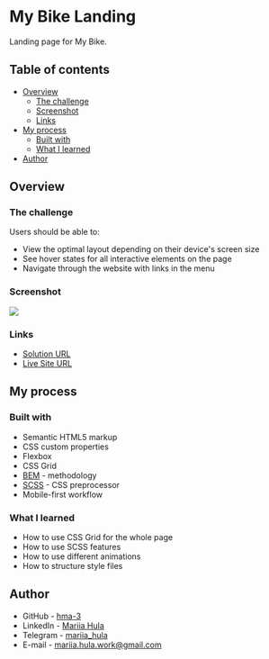 # My Bike Landing

Landing page for My Bike.

## Table of contents

- [Overview](#overview)
  - [The challenge](#the-challenge)
  - [Screenshot](#screenshot)
  - [Links](#links)
- [My process](#my-process)
  - [Built with](#built-with)
  - [What I learned](#what-i-learned)
- [Author](#author)

## Overview

### The challenge

Users should be able to:

- View the optimal layout depending on their device's screen size
- See hover states for all interactive elements on the page
- Navigate through the website with links in the menu

### Screenshot

![](./src/images/my-bike-preview.gif)

### Links

- [Solution URL](https://github.com/hma-3/my-bike)
- [Live Site URL](https://hma-3.github.io/my-bike)

## My process

### Built with

- Semantic HTML5 markup
- CSS custom properties
- Flexbox
- CSS Grid
- [BEM](https://en.bem.info/methodology/) - methodology
- [SCSS](https://sass-lang.com) - CSS preprocessor
- Mobile-first workflow

### What I learned

- How to use CSS Grid for the whole page
- How to use SCSS features
- How to use different animations
- How to structure style files

## Author

- GitHub - [hma-3](https://github.com/hma-3)
- LinkedIn - [Mariia Hula](www.linkedin.com/in/mariia-hula-014001332)
- Telegram - [mariia_hula](https://t.me/mariia_hula)
- E-mail - mariia.hula.work@gmail.com
